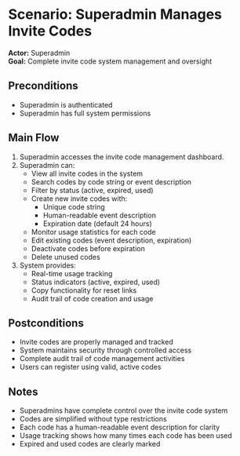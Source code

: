# Scenario: Superadmin Manages Invite Codes

**Actor:** Superadmin  
**Goal:** Complete invite code system management and oversight

## Preconditions
- Superadmin is authenticated
- Superadmin has full system permissions

## Main Flow
1. Superadmin accesses the invite code management dashboard.
2. Superadmin can:
   - View all invite codes in the system
   - Search codes by code string or event description
   - Filter by status (active, expired, used)
   - Create new invite codes with:
     - Unique code string
     - Human-readable event description
     - Expiration date (default 24 hours)
   - Monitor usage statistics for each code
   - Edit existing codes (event description, expiration)
   - Deactivate codes before expiration
   - Delete unused codes
3. System provides:
   - Real-time usage tracking
   - Status indicators (active, expired, used)
   - Copy functionality for reset links
   - Audit trail of code creation and usage

## Postconditions
- Invite codes are properly managed and tracked
- System maintains security through controlled access
- Complete audit trail of code management activities
- Users can register using valid, active codes

## Notes
- Superadmins have complete control over the invite code system
- Codes are simplified without type restrictions
- Each code has a human-readable event description for clarity
- Usage tracking shows how many times each code has been used
- Expired and used codes are clearly marked 
